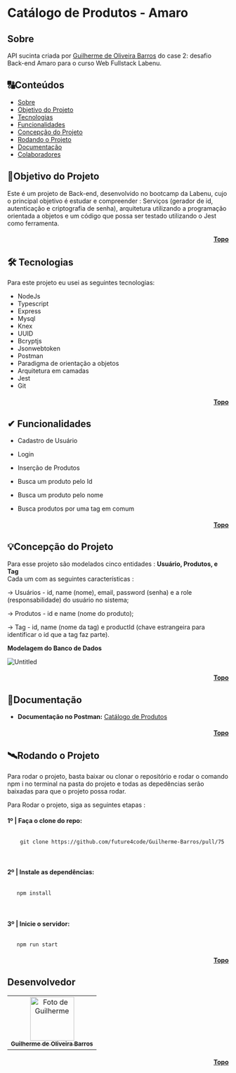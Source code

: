# <h1 id="topo">Catálogo de Produtos - Amaro</h1>

## <h2 id=sobre>Sobre</h2>

API sucinta criada por [Guilherme de Oliveira Barros](https://github.com/FIXER3600) do case 2: desafio Back-end Amaro para o curso Web Fullstack Labenu.


##  🔠Conteúdos

<!--ts-->
   * [Sobre](#sobre)
   * [Objetivo do Projeto](#objetivo-do-projeto)
   * [Tecnologias](#tecnologias)
   * [Funcionalidades](#funcionalidades)
   * [Concepção do Projeto](#concepcao-do-projeto)
   * [Rodando o Projeto](#rodando-o-projeto)
   * [Documentação](#documentacao)
   * [Colaboradores](#colaboradores)
<!--te-->



##  <h2 id=objetivo-do-projeto>🎯Objetivo do Projeto</h2>

Este é um projeto de Back-end, desenvolvido no bootcamp da Labenu, cujo o principal objetivo é estudar e compreender : Serviços (gerador de id, autenticação e criptografia de senha), arquitetura utilizando a programação orientada a objetos e um código que possa ser testado utilizando o Jest como ferramenta.

<h4 align="right"><a href="#topo">Topo</a></h4>


## <h2 id=tecnologias>🛠 Tecnologias</h2>

Para este projeto eu usei as seguintes tecnologias:

- NodeJs
- Typescript
- Express
- Mysql
- Knex
- UUID
- Bcryptjs
- Jsonwebtoken
- Postman
- Paradigma de orientação a objetos
- Arquitetura em camadas
- Jest
- Git

<h4 align="right"><a href="#topo">Topo</a></h4>


## <h2 id=funcionalidades>✔ Funcionalidades</h2>

- Cadastro de Usuário

- Login

- Inserção de Produtos

- Busca um produto pelo Id

- Busca um produto pelo nome

- Busca produtos por uma tag em comum

  

<h4 align="right"><a href="#topo">Topo</a></h4>

## <h2 id=concepcao-do-projeto>💡Concepção do Projeto</h2>

Para esse projeto são modelados cinco entidades : **Usuário, Produtos, e Tag**  
Cada um com as seguintes características :

→ Usuários -  id, name (nome), email, password (senha) e a role (responsabilidade) do usuário no sistema;

→ Produtos - id e name (nome do produto);

→ Tag - id, name (nome da tag) e productId (chave estrangeira para identificar o id que a tag faz parte).

**Modelagem do Banco de Dados** 

![Untitled](C:\Users\Guilherme\Guilherme-Barros\Cases\Catalogo-Produtos\Diagrama.png)

<h4 align="right"><a href="#topo">Topo</a></h4>


## <h2 id=documentacao>🔗Documentação</h2>

- **Documentação no Postman:** [Catálogo de Produtos](https://documenter.getpostman.com/view/18676403/VUjMoRLU)

<h4 align="right"><a href="#topo">Topo</a></h4>


## <h2 id=rodando-o-projeto>🛰Rodando o Projeto</h2>

Para rodar o projeto, basta baixar ou clonar o repositório e rodar o comando npm i no terminal na pasta do projeto e todas as depedências serão baixadas para que o projeto possa rodar.

Para Rodar o projeto, siga as seguintes etapas :

<h4>1º | Faça o clone do repo: </h4>

<code>
    git clone https://github.com/future4code/Guilherme-Barros/pull/75
</code>

<br>
<br>

<h4>2º | Instale as dependências: </h4>

<code>
   npm install
</code>

<br>
<br>

<h4>3º | Inicie o servidor: </h4>

<code>
   npm run start
</code>

<h4 align="right"><a href="#topo">Topo</a></h4>


## <h2 id=colaboradores>Desenvolvedor</h2>

<table>
  <tr>
    <td align="center">
      <a href="https://github.com/FIXER3600">
        <img src="https://avatars.githubusercontent.com/u/47544503?v=4" width="100px;" alt="Foto de Guilherme"/><br>
        <sub>
          <b>Guilherme de Oliveira Barros</b>
        </sub>
      </a>
    </td>
  </tr>
</table>


<h4 align="right"><a href="#topo">Topo</a></h4>